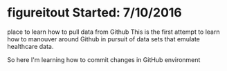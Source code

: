 # figureitout   Started: 7/10/2016
place to learn how to pull data from Github
This is the first attempt to learn how to manouver around Github in pursuit of data sets that emulate healthcare data.

So here I'm learning how to commit changes in GitHub environment
